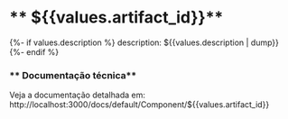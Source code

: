 # ** ${{values.artifact_id}}**
{%- if values.description %}
description: ${{values.description | dump}}
{%- endif %}

### ** Documentação técnica**
Veja a documentação detalhada em: http://localhost:3000/docs/default/Component/${{values.artifact_id}}
